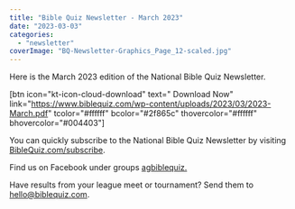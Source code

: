 ```yaml
---
title: "Bible Quiz Newsletter - March 2023"
date: "2023-03-03"
categories: 
  - "newsletter"
coverImage: "BQ-Newsletter-Graphics_Page_12-scaled.jpg"
---
```


Here is the March 2023 edition of the National Bible Quiz Newsletter.

\[btn icon="kt-icon-cloud-download" text=" Download Now" link="https://www.biblequiz.com/wp-content/uploads/2023/03/2023-March.pdf" tcolor="#ffffff" bcolor="#2f865c" thovercolor="#ffffff" bhovercolor="#004403"\]

You can quickly subscribe to the National Bible Quiz Newsletter by visiting [BibleQuiz.com/subscribe](https://www.biblequiz.com/subscribe).

Find us on Facebook under groups [agbiblequiz.](https://www.facebook.com/groups/agbiblequiz)

Have results from your league meet or tournament? Send them to [hello@biblequiz.com](mailto:hello@biblequiz.com).
